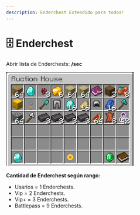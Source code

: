 ```yaml
---
description: Enderchest Extendido para todos!
---
```


# 🗄 Enderchest

Abrir lista de Enderchests: **/sec**

![](../.gitbook/assets/image.png)

**Cantidad de Enderchest según rango:**

* Usarios = 1 Enderchests.
* Vip = 2 Enderchests.
* Vip+ = 3 Enderchests.
* Battlepass = 9 Enderchests.

